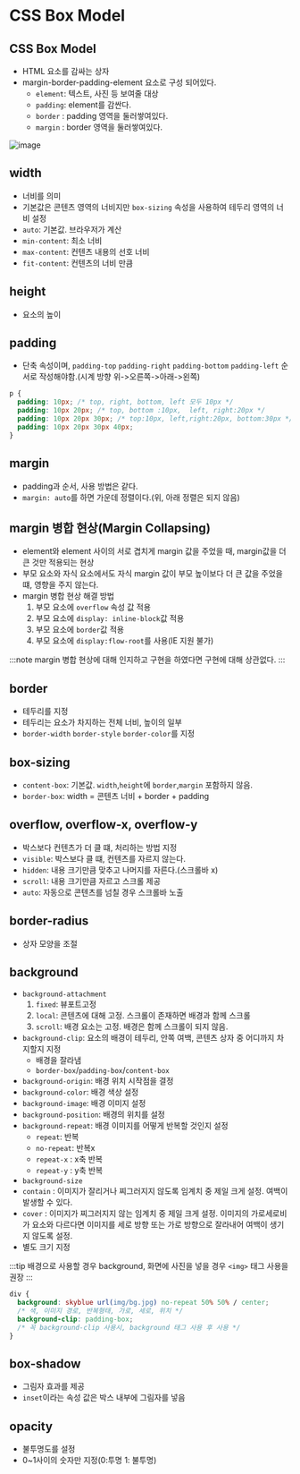 # CSS Box Model

## CSS Box Model

- HTML 요소를 감싸는 상자
- margin-border-padding-element 요소로 구성 되어있다.
  - `element`: 텍스트, 사진 등 보여줄 대상
  - `padding`: element를 감싼다.
  - `border` : padding 영역을 둘러쌓여있다.
  - `margin` : border 영역을 둘러쌓여있다.

![image](https://github.com/JJamVa/JJamVa/assets/80045006/d095ab00-0ad2-4dc3-9a25-731ff75f24d1)

## width

- 너비를 의미
- 기본값은 콘텐츠 영역의 너비지만 `box-sizing` 속성을 사용하여 테두리 영역의 너비 설정
- `auto`: 기본값. 브라우저가 계산
- `min-content`: 최소 너비
- `max-content`: 컨텐츠 내용의 선호 너비
- `fit-content`: 컨텐츠의 너비 만큼

## height

- 요소의 높이

## padding

- 단축 속성이며, `padding-top` `padding-right` `padding-bottom` `padding-left` 순서로 작성해야함.(시계 방향 위->오른쪽->아래->왼쪽)

```css
p {
  padding: 10px; /* top, right, bottom, left 모두 10px */
  padding: 10px 20px; /* top, bottom :10px,  left, right:20px */
  padding: 10px 20px 30px; /* top:10px, left,right:20px, bottom:30px */
  padding: 10px 20px 30px 40px;
}
```

## margin

- padding과 순서, 사용 방법은 같다.
- `margin: auto`를 하면 가운데 정렬이다.(위, 아래 정렬은 되지 않음)

## margin 병합 현상(Margin Collapsing)

- element와 element 사이의 서로 겹치게 margin 값을 주었을 때, margin값을 더 큰 것만 적용되는 현상
- 부모 요소와 자식 요소에서도 자식 margin 값이 부모 높이보다 더 큰 값을 주었을 떄, 영향을 주지 않는다.
- margin 병합 현상 해결 방법
  1. 부모 요소에 `overflow` 속성 값 적용
  2. 부모 요소에 `display: inline-block`값 적용
  3. 부모 요소에 `border`값 적용
  4. 부모 요소에 `display:flow-root`를 사용(IE 지원 불가)

:::note
margin 병합 현상에 대해 인지하고 구현을 하였다면 구현에 대해 상관없다.
:::

## border

- 테두리를 지정
- 테두리는 요소가 차지하는 전체 너비, 높이의 일부
- `border-width` `border-style` `border-color`를 지정

## box-sizing

- `content-box`: 기본값. `width`,`height`에 `border`,`margin` 포함하지 않음.
- `border-box`: width = 콘텐츠 너비 + border + padding

## overflow, overflow-x, overflow-y

- 박스보다 컨텐츠가 더 클 떄, 처리하는 방법 지정
- `visible`: 박스보다 클 떄, 컨텐츠를 자르지 않는다.
- `hidden`: 내용 크기만큼 맞추고 나머지를 자른다.(스크롤바 x)
- `scroll`: 내용 크기만큼 자르고 스크롤 제공
- `auto`: 자동으로 콘텐츠를 넘칠 경우 스크롤바 노출

## border-radius

- 상자 모양을 조절

## background

- `background-attachment`
  1. `fixed`: 뷰포트고정
  2. `local`: 콘텐츠에 대해 고정. 스크롤이 존재하면 배경과 함께 스크롤
  3. `scroll`: 배경 요소는 고정. 배경은 함께 스크롤이 되지 않음.
- `background-clip`: 요소의 배경이 테두리, 안쪽 여백, 콘텐츠 상자 중 어디까지 차지할지 지정
  - 배경을 잘라냄
  - `border-box`/`padding-box`/`content-box`
- `background-origin`: 배경 위치 시작점을 결정
- `background-color`: 배경 색상 설정
- `background-image`: 배경 이미지 설정
- `background-position`: 배경의 위치를 설정
- `background-repeat`: 배경 이미지를 어떻게 반복할 것인지 설정
  - `repeat`: 반복
  - `no-repeat`: 반복x
  - `repeat-x` : x축 반복
  - `repeat-y` : y축 반복
- `background-size`
- `contain` : 이미지가 잘리거나 찌그러지지 않도록 임계치 중 제일 크게 설정. 여백이 발생할 수 있다.
- `cover` : 이미지가 찌그러지지 않는 임계치 중 제일 크게 설정. 이미지의 가로세로비가 요소와 다르다면 이미지를 세로 방향 또는 가로 방향으로 잘라내어 여백이 생기지 않도록 설정.
- 별도 크기 지정

:::tip
배경으로 사용할 경우 background, 화면에 사진을 넣을 경우 `<img>` 태그 사용을 권장
:::

```css
div {
  background: skyblue url(img/bg.jpg) no-repeat 50% 50% / center;
  /* 색, 이미지 경로, 반복형태, 가로, 세로, 위치 */
  background-clip: padding-box;
  /* 꼭 background-clip 사용시, background 태그 사용 후 사용 */
}
```

## box-shadow

- 그림자 효과를 제공
- `inset`이라는 속성 값은 박스 내부에 그림자를 넣음

## opacity

- 불투명도를 설정
- 0~1사이의 숫자만 지정(0:투명 1: 불투명)
